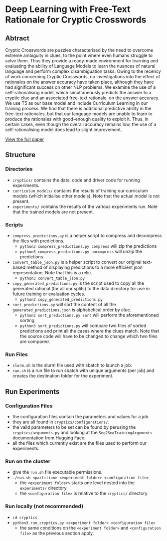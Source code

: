 # Deep Learning with Free-Text Rationale for Cryptic Crosswords

## Abtract

Cryptic Crosswords are puzzles characterised by the need to overcome extreme ambiguity in clues, to the point where even humans struggle to solve them. Thus they provide a ready-made environment for learning and evaluating the ability of Language Models to learn the nuances of natural language and perform complex disambiguation tasks. Owing to the recency of work concerning Cryptic Crosswords, no investigations into the effect of rationales on the answer accuracy have taken place, although they have had significant success on other NLP problems. We examine the use of a self-rationalising model, which simultaneously predicts the answer to a cryptic clue and an associated free-text rationale, on the answer accuracy. We use T5 as our base model and include Curriculum Learning in our training process. We find that there is additional predictive ability in the free-text rationales, but that our language models are unable to learn to produce the rationales with good-enough quality to exploit it. Thus, in certain cases, even though the overall accuracy remains low, the use of a self-rationalising model does lead to slight improvement.

[View the full paper](Research%20Paper.pdf)

## Structure

### Directories

- `cryptics/` contains the data, code and driver code for running experiments.
- `curriculum_models/` contains the results of training our curriculum models (which initialise other models). Note that the actual model is not present.
- `experiments/` contains the results of the various experiments run. Note that the trained models are not present.

### Scripts

- `compress_predictions.py` is a helper script to compress and decompress the files with predictions.
  - `python3 compress_predictions.py compress` will zip the predictions
  - `python3 compress_predictions.py uncompress` will unzip the predictions
- `convert_table_json.py` is a helper script to convert our original text-based method of displaying predictions to a more efficient json representation. Note that this is a relic.
  - `python3 convert_table_json.py`
- `copy_generated_predictions.py` is the script used to copy all the generated rational (for all our splits) to the data directory for use in future training or evaluation cycles.
  - `python3 copy_generated_predictions.py`
- `sort_predictions.py` will sort the content of all the `generated_predictions.json` is alphabetical order by clue.
  - `python3 sort_predictions.py sort` will perform the aforementioned sorting
  - `python3 sort_predictions.py` will compare two files of sorted predictions and print all the cases where the clues match. Note that the source code will have to be changed to change which two files are compared.

### Run Files

- `slurm.sh` is the slurm file used with sbatch to launch a job.
- `run.sh` is a run file to run sbatch with unique arguments (per job) and creates the destination folder for the experiment.

## Run Experiments

### Configuration Files

- the configuration files contain the parameters and values for a job.
- they are all found in `cryptics/configurations/`.
- the valid parameters to be set can be found by perusing the `cryptics/arguments.py` and looking at the `Seq2SeqTrainingArguments` documentation from Hugging Face.
- all the files which currently exist are the files used to perform our experiments.

### Run on the cluster

- give the `run.sh` file executable permissions.
- `./run.sh <partition> <experiment folder> <configuration file>`
  - the `<experiment folder>` starts one level nested into the `experiments/` directory.
  - the `<configuration file>` is relative to the `cryptics/` directory.

### Run locally (not recommended)

- `cd cryptics`
- `python3 run_cryptics.py <experiment folder> <configuration file>`
  - the same conditions on the `<experiment folder>` and `<configuration file>` as the previous section apply.
